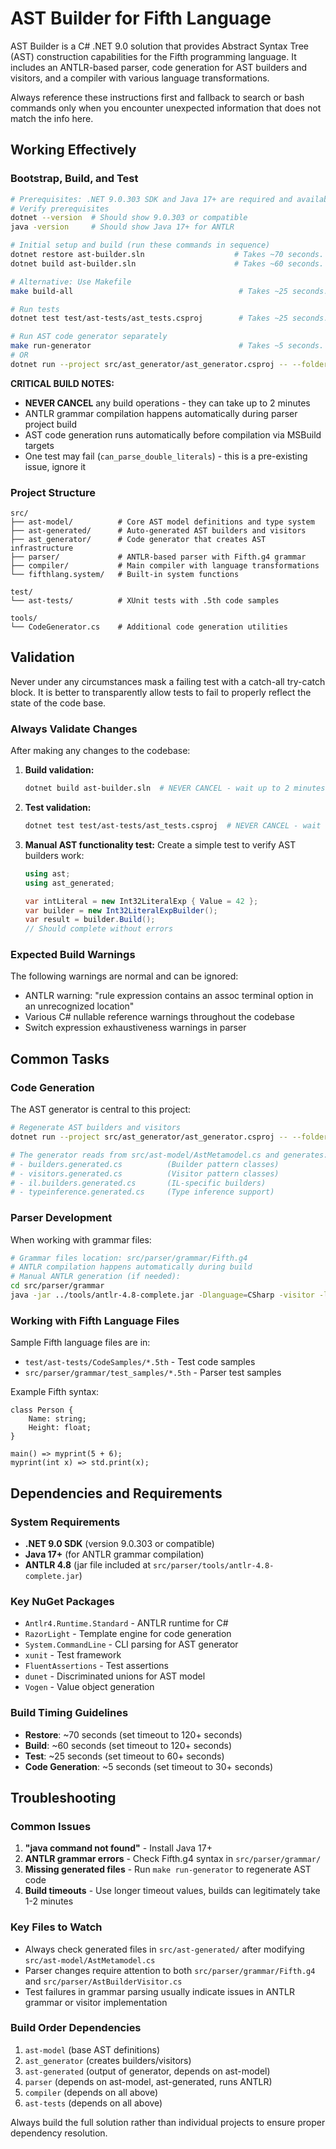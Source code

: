 # AST Builder for Fifth Language

AST Builder is a C# .NET 9.0 solution that provides Abstract Syntax Tree (AST) construction capabilities for the Fifth programming language. It includes an ANTLR-based parser, code generation for AST builders and visitors, and a compiler with various language transformations.

Always reference these instructions first and fallback to search or bash commands only when you encounter unexpected information that does not match the info here.

## Working Effectively

### Bootstrap, Build, and Test
```bash
# Prerequisites: .NET 9.0.303 SDK and Java 17+ are required and available
# Verify prerequisites
dotnet --version  # Should show 9.0.303 or compatible
java -version     # Should show Java 17+ for ANTLR

# Initial setup and build (run these commands in sequence)
dotnet restore ast-builder.sln                    # Takes ~70 seconds. NEVER CANCEL. Set timeout to 120+ seconds.
dotnet build ast-builder.sln                      # Takes ~60 seconds. NEVER CANCEL. Set timeout to 120+ seconds.

# Alternative: Use Makefile
make build-all                                     # Takes ~25 seconds. NEVER CANCEL. Set timeout to 60+ seconds.

# Run tests
dotnet test test/ast-tests/ast_tests.csproj        # Takes ~25 seconds. NEVER CANCEL. Set timeout to 60+ seconds.

# Run AST code generator separately
make run-generator                                 # Takes ~5 seconds.
# OR
dotnet run --project src/ast_generator/ast_generator.csproj -- --folder src/ast-generated
```

**CRITICAL BUILD NOTES:**
- **NEVER CANCEL** any build operations - they can take up to 2 minutes
- ANTLR grammar compilation happens automatically during parser project build
- AST code generation runs automatically before compilation via MSBuild targets
- One test may fail (`can_parse_double_literals`) - this is a pre-existing issue, ignore it

### Project Structure
```
src/
├── ast-model/          # Core AST model definitions and type system
├── ast-generated/      # Auto-generated AST builders and visitors  
├── ast_generator/      # Code generator that creates AST infrastructure
├── parser/             # ANTLR-based parser with Fifth.g4 grammar
├── compiler/           # Main compiler with language transformations
└── fifthlang.system/   # Built-in system functions

test/
└── ast-tests/          # XUnit tests with .5th code samples

tools/
└── CodeGenerator.cs    # Additional code generation utilities
```

## Validation

Never under any circumstances mask a failing test with a catch-all try-catch block. It is better to transparently allow tests to fail to properly reflect the state of the code base.

### Always Validate Changes
After making any changes to the codebase:

1. **Build validation:**
   ```bash
   dotnet build ast-builder.sln  # NEVER CANCEL - wait up to 2 minutes
   ```

2. **Test validation:**
   ```bash
   dotnet test test/ast-tests/ast_tests.csproj  # NEVER CANCEL - wait up to 1 minute
   ```

3. **Manual AST functionality test:**
   Create a simple test to verify AST builders work:
   ```csharp
   using ast;
   using ast_generated;
   
   var intLiteral = new Int32LiteralExp { Value = 42 };
   var builder = new Int32LiteralExpBuilder();
   var result = builder.Build();
   // Should complete without errors
   ```

### Expected Build Warnings
The following warnings are normal and can be ignored:
- ANTLR warning: "rule expression contains an assoc terminal option in an unrecognized location"
- Various C# nullable reference warnings throughout the codebase
- Switch expression exhaustiveness warnings in parser

## Common Tasks

### Code Generation
The AST generator is central to this project:
```bash
# Regenerate AST builders and visitors
dotnet run --project src/ast_generator/ast_generator.csproj -- --folder src/ast-generated

# The generator reads from src/ast-model/AstMetamodel.cs and generates:
# - builders.generated.cs          (Builder pattern classes)
# - visitors.generated.cs          (Visitor pattern classes)  
# - il.builders.generated.cs       (IL-specific builders)
# - typeinference.generated.cs     (Type inference support)
```

### Parser Development
When working with grammar files:
```bash
# Grammar files location: src/parser/grammar/Fifth.g4
# ANTLR compilation happens automatically during build
# Manual ANTLR generation (if needed):
cd src/parser/grammar
java -jar ../tools/antlr-4.8-complete.jar -Dlanguage=CSharp -visitor -listener -o grammar -lib . Fifth.g4
```

### Working with Fifth Language Files
Sample Fifth language files are in:
- `test/ast-tests/CodeSamples/*.5th` - Test code samples
- `src/parser/grammar/test_samples/*.5th` - Parser test samples

Example Fifth syntax:
```fifth
class Person {
    Name: string;
    Height: float;
}

main() => myprint(5 + 6);
myprint(int x) => std.print(x);
```

## Dependencies and Requirements

### System Requirements
- **.NET 9.0 SDK** (version 9.0.303 or compatible)
- **Java 17+** (for ANTLR grammar compilation)
- **ANTLR 4.8** (jar file included at `src/parser/tools/antlr-4.8-complete.jar`)

### Key NuGet Packages
- `Antlr4.Runtime.Standard` - ANTLR runtime for C#
- `RazorLight` - Template engine for code generation
- `System.CommandLine` - CLI parsing for AST generator
- `xunit` - Test framework
- `FluentAssertions` - Test assertions
- `dunet` - Discriminated unions for AST model
- `Vogen` - Value object generation

### Build Timing Guidelines
- **Restore**: ~70 seconds (set timeout to 120+ seconds)
- **Build**: ~60 seconds (set timeout to 120+ seconds) 
- **Test**: ~25 seconds (set timeout to 60+ seconds)
- **Code Generation**: ~5 seconds (set timeout to 30+ seconds)

## Troubleshooting

### Common Issues
1. **"java command not found"** - Install Java 17+ 
2. **ANTLR grammar errors** - Check Fifth.g4 syntax in `src/parser/grammar/`
3. **Missing generated files** - Run `make run-generator` to regenerate AST code
4. **Build timeouts** - Use longer timeout values, builds can legitimately take 1-2 minutes

### Key Files to Watch
- Always check generated files in `src/ast-generated/` after modifying `src/ast-model/AstMetamodel.cs`
- Parser changes require attention to both `src/parser/grammar/Fifth.g4` and `src/parser/AstBuilderVisitor.cs`
- Test failures in grammar parsing usually indicate issues in ANTLR grammar or visitor implementation

### Build Order Dependencies
1. `ast-model` (base AST definitions)
2. `ast_generator` (creates builders/visitors) 
3. `ast-generated` (output of generator, depends on ast-model)
4. `parser` (depends on ast-model, ast-generated, runs ANTLR)
5. `compiler` (depends on all above)
6. `ast-tests` (depends on all above)

Always build the full solution rather than individual projects to ensure proper dependency resolution.

